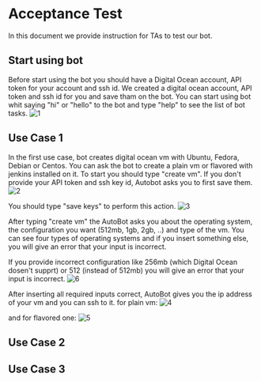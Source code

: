 # Acceptance Test

In this document we provide instruction for TAs to test our bot.

## Start using bot
Before start using the bot you should have a Digital Ocean account, API token for your account and ssh id. We created a digital ocean account, API token and ssh id for you and save tham on the bot. 
You can start using bot whit saying "hi" or "hello" to the bot and type "help" to see the list of bot tasks.
![1](https://media.github.ncsu.edu/user/8135/files/e41a907a-cfe2-11e7-9efb-1026d63c310e)

## Use Case 1
In the first use case, bot creates digital ocean vm with Ubuntu, Fedora, Debian or Centos. You can ask the bot to create a plain vm or flavored with jenkins installed on it.
To start you should type "create vm". If you don't provide your API token and ssh key id, Autobot asks you to first save them.
![2](https://media.github.ncsu.edu/user/8135/files/e775db98-cfe3-11e7-8d76-8324c74d83da)

You should type "save keys" to perform this action.
![3](https://media.github.ncsu.edu/user/8135/files/96b15100-cfe4-11e7-8cfc-a92b49cfe7e7)

After typing "create vm" the AutoBot asks you about the operating system, the configuration you want (512mb, 1gb, 2gb, ..) and type of the vm.
You can see four types of operating systems and if you insert something else, you will give an error that your input is incorrect.

If you provide incorrect configuration like 256mb (which Digital Ocean dosen't supprt) or 512 (instead of 512mb) you will give an error that your input is incorrect.
![6](https://media.github.ncsu.edu/user/8135/files/80c3a04e-cfe6-11e7-9340-6c1d2bd305ad)

After inserting all required inputs correct, AutoBot gives you the ip address of your vm and you can ssh to it.
for plain vm:
![4](https://media.github.ncsu.edu/user/8135/files/a4e5f374-cfe5-11e7-88a6-18777a0cf86f)

and for flavored one:
![5](https://media.github.ncsu.edu/user/8135/files/28b53b92-cfe6-11e7-9f03-e9cb10fe7bd2)

## Use Case 2

## Use Case 3
